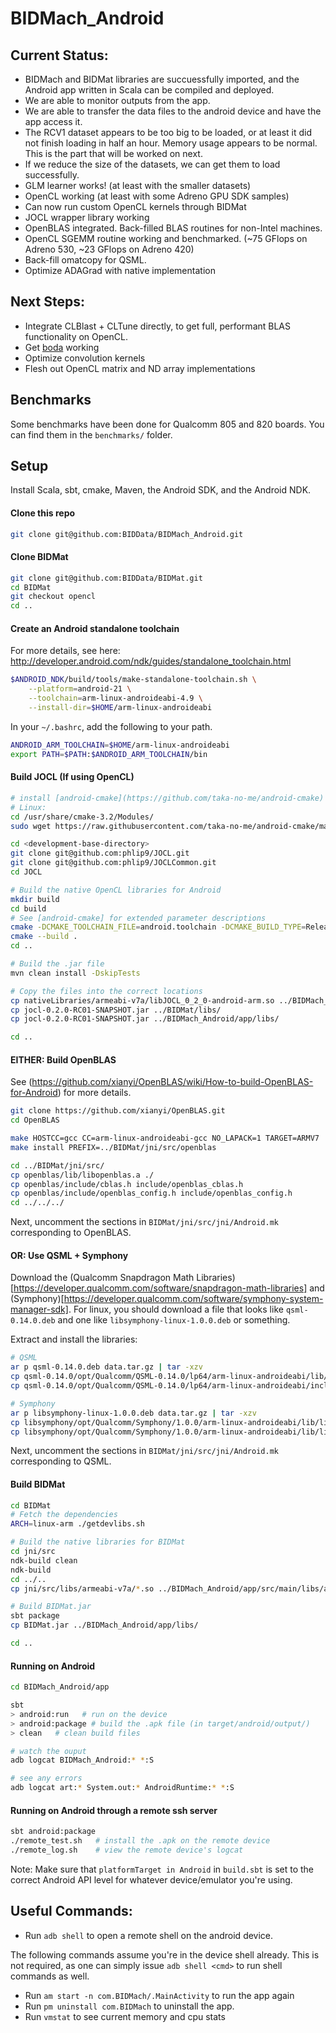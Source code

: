 # BIDMach_Android

## Current Status:
* BIDMach and BIDMat libraries are succuessfully imported, and the Android app written in Scala can be compiled and deployed.
* We are able to monitor outputs from the app.
* We are able to transfer the data files to the android device and have the app access it.
* The RCV1 dataset appears to be too big to be loaded, or at least it did not finish loading in half an hour. Memory usage appears to be normal. This is the part that will be worked on next. 
* If we reduce the size of the datasets, we can get them to load successfully.
* GLM learner works! (at least with the smaller datasets)
* OpenCL working (at least with some Adreno GPU SDK samples)
* Can now run custom OpenCL kernels through BIDMat
* JOCL wrapper library working
* OpenBLAS integrated. Back-filled BLAS routines for non-Intel machines.
* OpenCL SGEMM routine working and benchmarked. (~75 GFlops on Adreno 530, ~23 GFlops on Adreno 420)
* Back-fill omatcopy for QSML.
* Optimize ADAGrad with native implementation

## Next Steps:
* Integrate CLBlast + CLTune directly, to get full, performant BLAS functionality on OpenCL.
* Get [boda](https://github.com/moskewcz/boda) working
* Optimize convolution kernels
* Flesh out OpenCL matrix and ND array implementations

## Benchmarks

Some benchmarks have been done for Qualcomm 805 and 820 boards. You can find them in the `benchmarks/` folder.

## Setup

Install Scala, sbt, cmake, Maven, the Android SDK, and the Android NDK.

#### Clone this repo

```bash
git clone git@github.com:BIDData/BIDMach_Android.git
```

#### Clone BIDMat

```bash
git clone git@github.com:BIDData/BIDMat.git
cd BIDMat
git checkout opencl
cd ..
```

#### Create an Android standalone toolchain

For more details, see here:
http://developer.android.com/ndk/guides/standalone_toolchain.html 

```bash
$ANDROID_NDK/build/tools/make-standalone-toolchain.sh \
    --platform=android-21 \
    --toolchain=arm-linux-androideabi-4.9 \
    --install-dir=$HOME/arm-linux-androideabi
```

In your `~/.bashrc`, add the following to your path.

```bash
ANDROID_ARM_TOOLCHAIN=$HOME/arm-linux-androideabi
export PATH=$PATH:$ANDROID_ARM_TOOLCHAIN/bin
```

#### Build JOCL (If using OpenCL)

```bash
# install [android-cmake](https://github.com/taka-no-me/android-cmake)
# Linux:
cd /usr/share/cmake-3.2/Modules/
sudo wget https://raw.githubusercontent.com/taka-no-me/android-cmake/master/android.toolchain.cmake

cd <development-base-directory>
git clone git@github.com:phlip9/JOCL.git
git clone git@github.com:phlip9/JOCLCommon.git
cd JOCL

# Build the native OpenCL libraries for Android
mkdir build
cd build
# See [android-cmake] for extended parameter descriptions
cmake -DCMAKE_TOOLCHAIN_FILE=android.toolchain -DCMAKE_BUILD_TYPE=Release -DANDROID_ABI=armeabi-v7a -DANDROID_NATIVE_API_LEVEL=21 ..
cmake --build .
cd ..

# Build the .jar file
mvn clean install -DskipTests

# Copy the files into the correct locations
cp nativeLibraries/armeabi-v7a/libJOCL_0_2_0-android-arm.so ../BIDMach_Android/app/src/main/libs/armeabi-v7a/ 
cp jocl-0.2.0-RC01-SNAPSHOT.jar ../BIDMat/libs/
cp jocl-0.2.0-RC01-SNAPSHOT.jar ../BIDMach_Android/app/libs/

cd ..
```

#### EITHER: Build OpenBLAS

See (https://github.com/xianyi/OpenBLAS/wiki/How-to-build-OpenBLAS-for-Android)
for more details.

```bash
git clone https://github.com/xianyi/OpenBLAS.git
cd OpenBLAS

make HOSTCC=gcc CC=arm-linux-androideabi-gcc NO_LAPACK=1 TARGET=ARMV7
make install PREFIX=../BIDMat/jni/src/openblas

cd ../BIDMat/jni/src/
cp openblas/lib/libopenblas.a ./
cp openblas/include/cblas.h include/openblas_cblas.h
cp openblas/include/openblas_config.h include/openblas_config.h
cd ../../../
```

Next, uncomment the sections in `BIDMat/jni/src/jni/Android.mk` corresponding to OpenBLAS.

#### OR: Use QSML + Symphony

Download the (Qualcomm Snapdragon Math Libraries)[https://developer.qualcomm.com/software/snapdragon-math-libraries] and
(Symphony)[https://developer.qualcomm.com/software/symphony-system-manager-sdk].
For linux, you should download a file that looks like `qsml-0.14.0.deb` and one like `libsymphony-linux-1.0.0.deb` or something.

Extract and install the libraries:

```bash
# QSML
ar p qsml-0.14.0.deb data.tar.gz | tar -xzv
cp qsml-0.14.0/opt/Qualcomm/QSML-0.14.0/lp64/arm-linux-androideabi/lib/libQSML-0.14.0.so BIDMat/jni/src/
cp qsml-0.14.0/opt/Qualcomm/QSML-0.14.0/lp64/arm-linux-androideabi/include/* BIDMat/jni/src/include/

# Symphony
ar p libsymphony-linux-1.0.0.deb data.tar.gz | tar -xzv
cp libsymphony/opt/Qualcomm/Symphony/1.0.0/arm-linux-androideabi/lib/libsymphony-1.0.0.so BIDMat/jni/src/
cp libsymphony/opt/Qualcomm/Symphony/1.0.0/arm-linux-androideabi/lib/libsymphony-cpu-1.0.0.so BIDMat/jni/src/
```

Next, uncomment the sections in `BIDMat/jni/src/jni/Android.mk` corresponding to QSML.

#### Build BIDMat

```bash
cd BIDMat
# Fetch the dependencies
ARCH=linux-arm ./getdevlibs.sh

# Build the native libraries for BIDMat
cd jni/src
ndk-build clean
ndk-build
cd ../..
cp jni/src/libs/armeabi-v7a/*.so ../BIDMach_Android/app/src/main/libs/armeabi-v7a/

# Build BIDMat.jar
sbt package
cp BIDMat.jar ../BIDMach_Android/app/libs/

cd ..
```

#### Running on Android

```bash
cd BIDMach_Android/app

sbt
> android:run   # run on the device
> android:package # build the .apk file (in target/android/output/)
> clean   # clean build files

# watch the ouput
adb logcat BIDMach_Android:* *:S

# see any errors
adb logcat art:* System.out:* AndroidRuntime:* *:S
```

#### Running on Android through a remote ssh server

```bash
sbt android:package
./remote_test.sh   # install the .apk on the remote device
./remote_log.sh    # view the remote device's logcat
```

Note: Make sure that `platformTarget in Android` in `build.sbt` is set to the correct Android API level for whatever device/emulator you're using.


## Useful Commands:

* Run `adb shell` to open a remote shell on the android device. 

The following commands assume you're in the device shell already. This is not required, as one can simply issue `adb shell <cmd>` to run shell commands as well. 

* Run `am start -n com.BIDMach/.MainActivity` to run the app again
* Run `pm uninstall com.BIDMach` to uninstall the app.
* Run `vmstat` to see current memory and cpu stats
